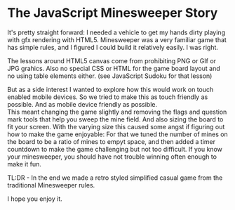 # The JavaScript Minesweeper Story

It's pretty straight forward: I needed a vehicle to get my hands dirty playing with gfx rendering with HTML5. 
Minesweeper was a very familiar game that has simple rules, and I figured I could build it relatively easily.
I was right.

The lessons around HTML5 canvas come from prohibiting PNG or GIf or JPG grahics. Also no special CSS or HTML for the game 
board layout and no using table elements either. (see JavaScript Sudoku for that lesson)

But as a side interest I wanted to explore how this would work on touch enabled mobile devices.  So we tried 
to make this as touch friendly as possible. And as mobile device friendly as possible.  
This meant changing the game slightly and removing the flags and 
question mark tools that help you sweep the mine field.  And also sizing the board to fit your screen.  With the 
varying size this caused some angst if figuring out how to make the game enjoyable:  For that we tuned the number
of mines on the board to be a ratio of mines to empyt space, and then added a timer countdown to make the game 
challenging but not too difficult.  If you know your minesweeper, you should have not trouble winning often enough
to make it fun.

TL:DR - In the end we made a retro styled simplified casual game from the traditional Minesweeper rules.

I hope you enjoy it. 
